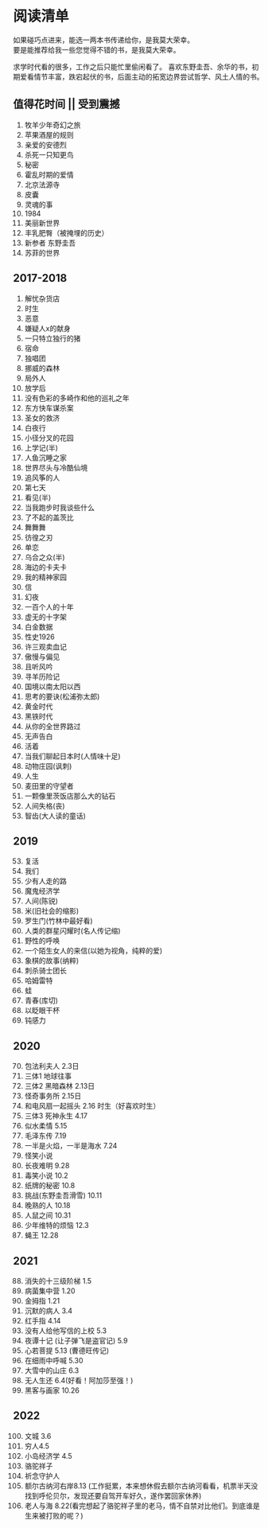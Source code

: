 # 阅读清单

如果碰巧点进来，能选一两本书传递给你，是我莫大荣幸。  
要是能推荐给我一些您觉得不错的书，是我莫大荣幸。  

求学时代看的很多，工作之后只能忙里偷闲看了。
喜欢东野圭吾、余华的书，初期爱看情节丰富，跌宕起伏的书，后面主动的拓宽边界尝试哲学、风土人情的书。

## 值得花时间 || 受到震撼

1. 牧羊少年奇幻之旅
2. 苹果酒屋的规则
3. 亲爱的安德烈
4. 杀死一只知更鸟
5. 秘密
6. 霍乱时期的爱情
7. 北京法源寺
8. 皮囊
9. 灵魂的事
10. 1984
11. 美丽新世界
12. 丰乳肥臀（被掩埋的历史）
13. 新参者 东野圭吾
14. 苏菲的世界

## 2017-2018

1. 解忧杂货店
2. 时生
3. 恶意
4. 嫌疑人x的献身
5. 一只特立独行的猪
6. 宿命
7. 独唱团
8. 挪威的森林
9. 局外人
10. 放学后
11. 没有色彩的多崎作和他的巡礼之年
12. 东方快车谋杀案
13. 圣女的救济
14. 白夜行
15. 小径分叉的花园
16. 上学记(半)
17. 人鱼沉睡之家
18. 世界尽头与冷酷仙境
19. 追风筝的人
20. 第七天
21. 看见(半)
22. 当我跑步时我谈些什么
23. 了不起的盖茨比
24. 舞舞舞
25. 彷徨之刃
26. 单恋
27. 乌合之众(半)
28. 海边的卡夫卡
29. 我的精神家园
30. 信
31. 幻夜
32. 一百个人的十年
33. 虚无的十字架
34. 白金数据
35. 性史1926
36. 许三观卖血记
37. 傲慢与偏见
38. 且听风吟
38. 寻羊历险记
39. 国境以南太阳以西
40. 思考的要诀(松浦弥太郎)
41. 黄金时代
42. 黑铁时代
43. 从你的全世界路过
44. 无声告白
45. 活着
46. 当我们聊起日本时(人情味十足)
47. 动物庄园(讽刺)
48. 人生
49. 麦田里的守望者
50. 一颗像里茨饭店那么大的钻石
51. 人间失格(丧)
52. 智齿(大人读的童话)

## 2019

53. 复活
54. 我们
55. 少有人走的路
56. 魔鬼经济学
57. 人间(陈锐)
58. 米(旧社会的缩影)
59. 罗生门(竹林中最好看)
60. 人类的群星闪耀时(名人传记缩)
61. 野性的呼唤
62. 一个陌生女人的来信(以她为视角，纯粹的爱)
63. 象棋的故事(纳粹)
64. 刺杀骑士团长
65. 哈姆雷特
66. 蛙
67. 青春(库切)
68. 以眨眼干杯
69. 钝感力

## 2020

70. 包法利夫人  2.3日
71. 三体1 地球往事
72. 三体2 黑暗森林  2.13日
73. 怪奇事务所  2.15日
74. 和电风扇一起摇头 2.16
时生（好喜欢时生）
75. 三体3 死神永生 4.17
76. 似水柔情 5.15
77. 毛泽东传 7.19
78. 一半是火焰，一半是海水 7.24
79. 怪笑小说
80. 长夜难明 9.28
81. 毒笑小说 10.2
82. 纸牌的秘密  10.8
83. 挑战(东野圭吾滑雪) 10.11
84. 晚熟的人 10.18
85. 人鼠之间  10.31
86. 少年维特的烦恼  12.3
87. 蝇王 12.28

## 2021

88. 消失的十三级阶梯  1.5
89. 病菌集中营 1.20
90. 金拇指 1.21
91. 沉默的病人  3.4
92. 红手指 4.14
93. 没有人给他写信的上校 5.3
94. 夜谭十记 (让子弹飞是盗官记) 5.9
95. 心若菩提 5.13 (曹德旺传记)
96. 在细雨中呼喊 5.30
97. 大雪中的山庄 6.3
98. 无人生还 6.4(好看！阿加莎至强！)
99. 黑客与画家  10.26

## 2022

100. 文城 3.6
101. 穷人4.5
102. 小岛经济学  4.5
103. 骆驼祥子
104. 祈念守护人
105. 额尔古纳河右岸8.13 (工作挺累，本来想休假去额尔古纳河看看，机票半天没找到呼伦贝尔，发现还要自驾开车好久，遂作罢回家休养)
106. 老人与海 8.22(看完想起了骆驼祥子里的老马，情不自禁对比他们。到底谁是生来被打败的呢？)
